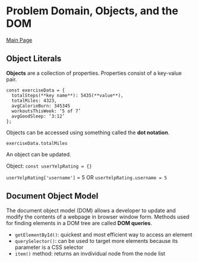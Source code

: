 # Problem Domain, Objects, and the DOM

[Main Page](https://jrdelmu.github.io/reading-notes/)

## Object Literals

**Objects** are a collection of properties. Properties consist of a key-value pair.

```
const exerciseData = {
  totalSteps(**key name**): 5435(**value**),
  totalMiles: 4323,
  avgCalorieBurn: 345345
  workoutsThisWeek: ‘5 of 7’
  avgGoodSleep: ‘3:12’
};
```
Objects can be accessed using something called the **dot notation**.

`exerciseData.totalMiles`

An object can be updated.

Object:
`const userYelpRating = {}`

`userYelpRating['username']` = 5 OR `userYelpRating.username = 5`

## Document Object Model

The document object model (DOM) allows a developer to update and modify the contents of a webpage in browser window form. Methods used for finding elements in a DOM tree are called **DOM queries**.

- `getElementById()`: quickest and most efficient way to access an element
- `querySelector()`: can be used to target more elements because its parameter is a CSS selector
- `item()` method: returns an invdividual node from the node list
